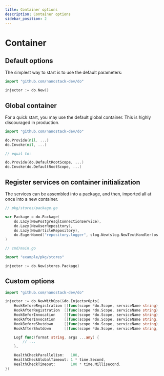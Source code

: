 ```yaml
---
title: Container options
description: Container options
sidebar_position: 2
---
```


# Container

## Default options

The simplest way to start is to use the default parameters:

```go
import "github.com/nanostack-dev/do"

injector := do.New()
```

## Global container

For a quick start, you may use the default global container. This is highly discouraged in production.

```go
import "github.com/nanostack-dev/do"

do.Provide(nil, ...)
do.Invoke(nil, ...)

// equal to:

do.Provide(do.DefaultRootScope, ...)
do.Invoke(do.DefaultRootScope, ...)
```

## Register services on container initialization

The services can be assembled into a package, and then, imported all at once into a new container.

```go
// pkg/stores/package.go

var Package = do.Package(
    do.Lazy(NewPostgresqlConnectionService),
    do.Lazy(NewUserRepository),
    do.Lazy(NewArticleRepository),
    do.EagerNamed("repository.logger", slog.New(slog.NewTextHandler(os.Stdout, nil))),
)
```

```go
// cmd/main.go

import "example/pkg/stores"

injector := do.New(stores.Package)
```

## Custom options

```go
import "github.com/nanostack-dev/do"

injector := do.NewWithOps(&do.InjectorOpts{
    HookBeforeRegistration []func(scope *do.Scope, serviceName string),
    HookAfterRegistration  []func(scope *do.Scope, serviceName string),
    HookBeforInvocation    []func(scope *do.Scope, serviceName string),
    HookAfterInvocation    []func(scope *do.Scope, serviceName string, err error),
    HookBeforeShutdown     []func(scope *do.Scope, serviceName string),
    HookAfterShutdown      []func(scope *do.Scope, serviceName string, err error),

    Logf func(format string, args ...any) {
        // ...
    },

    HealthCheckParallelism:   100,
    HealthCheckGlobalTimeout: 1 * time.Second,
    HealthCheckTimeout:       100 * time.Millisecond,
})
```
